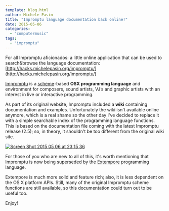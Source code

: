 ```yaml
---
template: blog.html
author: Michele Pasin
title: "Impromptu language documentation back online!"
date: 2015-05-06
categories: 
  - "computermusic"
tags: 
  - "impromptu"
---
```


For all Impromptu aficionados: a little online application that can be used to search&browse the language documentation: [http://hacks.michelepasin.org/impromptu/](http://hacks.michelepasin.org/impromptu/)

[Impromptu](http://impromptu.moso.com.au/) is a [scheme](http://en.wikipedia.org/wiki/Scheme_%28programming_language%29)\-based **OSX programming language** and environment for composers, sound artists, VJ’s and graphic artists with an interest in live or interactive programming.

As part of its original website, Impromptu included a **wiki** containing documentation and examples. Unfortunately the wiki isn't available online anymore, which is a real shame so the other day I've decided to replace it with a simple searchable index of the programming language functions. This is based on the documentation file coming with the latest Impromptu release (2.5); so, in theory, it shouldn't be too different from the original wiki site.

[![Screen Shot 2015 05 06 at 23 15 36](/img/Screen-Shot-2015-05-06-at-23.15.36.png)](http://hacks.michelepasin.org/impromptu/744)

For those of you who are new to all of this, it's worth mentioning that Impromptu is now being superseded by the [Extempore](http://extempore.moso.com.au/) programming language.

Extempore is much more solid and feature rich; also, it is less dependent on the OS X platform APIs. Still, many of the original Impromptu scheme functions are still available, so this documentation could turn out to be useful too.

Enjoy!
